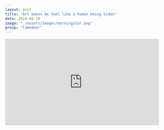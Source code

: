 ```yaml
---
layout: post
title: "Art makes me feel like a human being Video"
date: 2024-08-19
image: "./assets/images/morningstar.png"
group: "lamedeer"
---
```


<style>
	.video_youtube {
		text-align: center;
		width: 100%;
		aspect-ratio: 16/9;
		background-color: black;
		display: flex;
		justify-content: center;
		align-items: center;
	}
	
	.video_youtube iframe {
		width: 100%;
		height: 100%; 
	}
</style>

<div class="video_youtube">
<iframe src="https://www.youtube.com/embed/Zr8utnm_c54?si=c-2mjkB17FcLnoyX" title="YouTube video player" frameborder="0" allow="accelerometer; autoplay; clipboard-write; encrypted-media; gyroscope; picture-in-picture; web-share" referrerpolicy="strict-origin-when-cross-origin" allowfullscreen></iframe>
</div>
